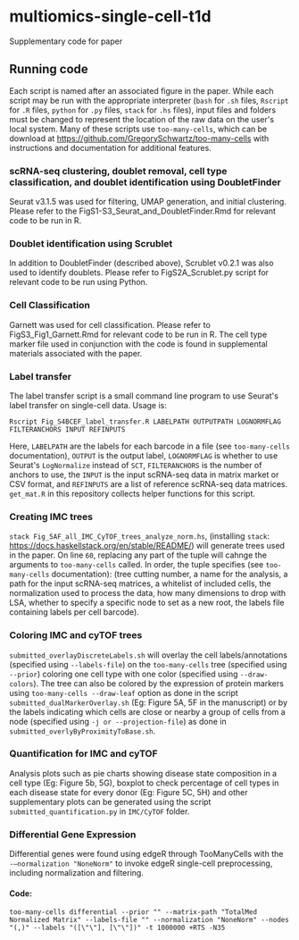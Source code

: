 # multiomics-single-cell-t1d
Supplementary code for paper

## Running code
Each script is named after an associated figure in the paper. While each script may be run with the appropriate interpreter (`bash` for `.sh` files, `Rscript` for `.R` files, `python` for `.py` files, `stack` for `.hs` files), input files and folders must be changed to represent the location of the raw data on the user's local system. Many of these scripts use `too-many-cells`, which can be download at https://github.com/GregorySchwartz/too-many-cells with instructions and documentation for additional features.

### scRNA-seq clustering, doublet removal, cell type classification, and doublet identification using DoubletFinder
Seurat v3.1.5 was used for filtering, UMAP generation, and initial clustering. Please refer to the FigS1-S3_Seurat_and_DoubletFinder.Rmd for relevant code to be run in R. 

### Doublet identification using Scrublet 
In addition to DoubletFinder (described above), Scrublet v0.2.1 was also used to identify doublets. Please refer to FigS2A_Scrublet.py script for relevant code to be run using Python.

### Cell Classification 
Garnett was used for cell classification. Please refer to FigS3_Fig1_Garnett.Rmd for relevant code to be run in R. The cell type marker file used in conjunction with the code is found in supplemental materials associated with the paper.

### Label transfer
The label transfer script is a small command line program to use Seurat's label transfer on single-cell data. Usage is:

`Rscript Fig_S4BCEF_label_transfer.R LABELPATH OUTPUTPATH LOGNORMFLAG FILTERANCHORS INPUT REFINPUTS`

Here, `LABELPATH` are the labels for each barcode in a file (see `too-many-cells` documentation), `OUTPUT` is the output label, `LOGNORMFLAG` is whether to use Seurat's `LogNormalize` instead of `SCT`, `FILTERANCHORS` is the number of anchors to use, the `INPUT` is the input scRNA-seq data in matrix market or CSV format, and `REFINPUTS` are a list of reference scRNA-seq data matrices. `get_mat.R` in this repository collects helper functions for this script.

### Creating IMC trees
`stack Fig_5AF_all_IMC_CyTOF_trees_analyze_norm.hs`, (installing `stack`: https://docs.haskellstack.org/en/stable/README/) will generate trees used in the paper. On line `60`, replacing any part of the tuple will cahnge the arguments to `too-many-cells` called. In order, the tuple specifies (see `too-many-cells` documentation): (tree cutting number, a name for the analysis, a path for the input scRNA-seq matrices, a whitelist of included cells, the normalization used to process the data, how many dimensions to drop with LSA, whether to specify a specific node to set as a new root, the labels file containing labels per cell barcode).

### Coloring IMC and cyTOF trees
`submitted_overlayDiscreteLabels.sh` will overlay the cell labels/annotations (specified using `--labels-file`) on the `too-many-cells` tree (specified using `--prior`) coloring one cell type with one color (specified using `--draw-colors`). The tree can also be colored by the expression of protein markers using `too-many-cells --draw-leaf` option as done in the script `submitted_dualMarkerOverlay.sh` (Eg: Figure 5A, 5F in the manuscript) or by the labels indicating which cells are close or nearby a group of cells from a node (specified using `-j or --projection-file`) as done in `submitted_overlyByProximityToBase.sh`.  

### Quantification for IMC and cyTOF
Analysis plots such as pie charts showing disease state composition in a cell type (Eg: Figure 5b, 5G), boxplot to check percentage of cell types in each disease state for every donor (Eg: Figure 5C, 5H) and other supplementary plots can be generated using the script `submitted_quantification.py` in `IMC/CyTOF` folder.

### Differential Gene Expression
Differential genes were found using edgeR through TooManyCells with the `-–normalization "NoneNorm"` to invoke edgeR single-cell preprocessing, including normalization and filtering. 

#### Code: 
`too-many-cells differential --prior "" --matrix-path "TotalMed Normalized Matrix" --labels-file "" --normalization "NoneNorm" --nodes "(,)" --labels "([\"\"], [\"\"])" -t 1000000 +RTS -N35`

